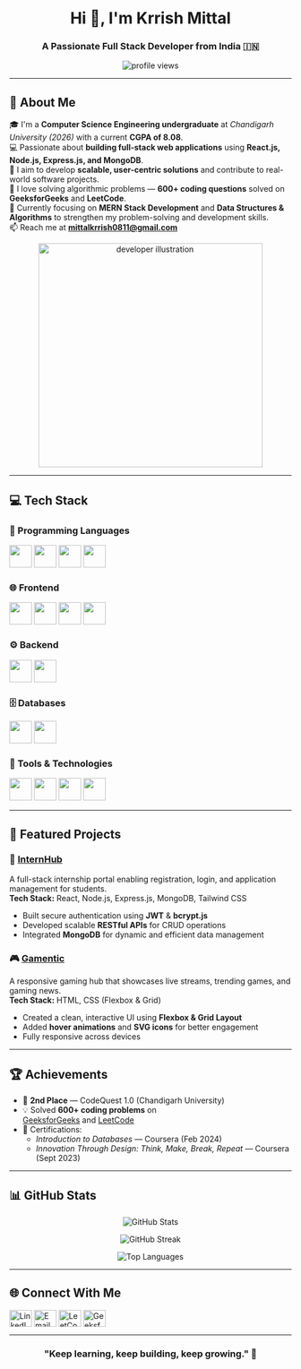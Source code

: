 <h1 align="center">Hi 👋, I'm Krrish Mittal</h1>
<h3 align="center">A Passionate Full Stack Developer from India 🇮🇳</h3>

<p align="center">
  <img src="https://komarev.com/ghpvc/?username=krrishmittal&label=Profile%20views&color=0e75b6&style=flat" alt="profile views" />
</p>

---

## 🌟 About Me  

🎓 I'm a **Computer Science Engineering undergraduate** at *Chandigarh University (2026)* with a current **CGPA of 8.08**.  
💻 Passionate about **building full-stack web applications** using **React.js, Node.js, Express.js, and MongoDB**.  
🚀 I aim to develop **scalable, user-centric solutions** and contribute to real-world software projects.  
🧠 I love solving algorithmic problems — **600+ coding questions** solved on **GeeksforGeeks** and **LeetCode**.  
🌱 Currently focusing on **MERN Stack Development** and **Data Structures & Algorithms** to strengthen my problem-solving and development skills.  
📫 Reach me at **mittalkrrish0811@gmail.com**

<p align="center">
  <img src="https://cdn.dribbble.com/users/1162077/screenshots/3848914/programmer.gif" alt="developer illustration" width="400"/>
</p>

---

## 💻 Tech Stack  

### 📝 Programming Languages  
<p align="left">
  <img src="https://cdn.jsdelivr.net/gh/devicons/devicon/icons/cplusplus/cplusplus-original.svg" width="40" height="40" />
  <img src="https://cdn.jsdelivr.net/gh/devicons/devicon/icons/java/java-original.svg" width="40" height="40" />
  <img src="https://cdn.jsdelivr.net/gh/devicons/devicon/icons/javascript/javascript-original.svg" width="40" height="40" />
  <img src="https://cdn.jsdelivr.net/gh/devicons/devicon/icons/mysql/mysql-original.svg" width="40" height="40" />
</p>

### 🌐 Frontend  
<p align="left">
  <img src="https://cdn.jsdelivr.net/gh/devicons/devicon/icons/html5/html5-original.svg" width="40" height="40" />
  <img src="https://cdn.jsdelivr.net/gh/devicons/devicon/icons/css3/css3-original.svg" width="40" height="40" />
  <img src="https://cdn.jsdelivr.net/gh/devicons/devicon/icons/react/react-original.svg" width="40" height="40" />
  <img src="https://cdn.jsdelivr.net/gh/devicons/devicon/icons/tailwindcss/tailwindcss-plain.svg" width="40" height="40" />
</p>

### ⚙️ Backend  
<p align="left">
  <img src="https://cdn.jsdelivr.net/gh/devicons/devicon/icons/nodejs/nodejs-original.svg" width="40" height="40" />
  <img src="https://cdn.jsdelivr.net/gh/devicons/devicon/icons/express/express-original.svg" width="40" height="40" />
</p>

### 🗄️ Databases  
<p align="left">
  <img src="https://cdn.jsdelivr.net/gh/devicons/devicon/icons/mongodb/mongodb-original.svg" width="40" height="40" />
  <img src="https://cdn.jsdelivr.net/gh/devicons/devicon/icons/mysql/mysql-original.svg" width="40" height="40" />
</p>

### 🔧 Tools & Technologies  
<p align="left">
  <img src="https://cdn.jsdelivr.net/gh/devicons/devicon/icons/git/git-original.svg" width="40" height="40" />
  <img src="https://cdn.jsdelivr.net/gh/devicons/devicon/icons/github/github-original.svg" width="40" height="40" />
  <img src="https://cdn.jsdelivr.net/gh/devicons/devicon/icons/vscode/vscode-original.svg" width="40" height="40" />
  <img src="https://cdn.jsdelivr.net/gh/devicons/devicon/icons/postman/postman-original.svg" width="40" height="40" />
</p>

---

## 💼 Featured Projects  

### 🧩 [InternHub](https://internship-front-9ydy.onrender.com/)  
A full-stack internship portal enabling registration, login, and application management for students.  
**Tech Stack:** React, Node.js, Express.js, MongoDB, Tailwind CSS  
- Built secure authentication using **JWT** & **bcrypt.js**  
- Developed scalable **RESTful APIs** for CRUD operations  
- Integrated **MongoDB** for dynamic and efficient data management  

### 🎮 [Gamentic](https://fabulous-taffy-1f1da8.netlify.app/)  
A responsive gaming hub that showcases live streams, trending games, and gaming news.  
**Tech Stack:** HTML, CSS (Flexbox & Grid)  
- Created a clean, interactive UI using **Flexbox & Grid Layout**  
- Added **hover animations** and **SVG icons** for better engagement  
- Fully responsive across devices  

---

## 🏆 Achievements  

- 🥈 **2nd Place** — CodeQuest 1.0 (Chandigarh University)  
- 💡 Solved **600+ coding problems** on  
  [GeeksforGeeks](https://www.geeksforgeeks.org/user/mittalkrrnw1x/) and [LeetCode](https://leetcode.com/u/mittalkrrnw1x/)  
- 📜 Certifications:  
  - *Introduction to Databases* — Coursera (Feb 2024)  
  - *Innovation Through Design: Think, Make, Break, Repeat* — Coursera (Sept 2023)

---

## 📊 GitHub Stats  

<p align="center">
  <img src="https://github-readme-stats.vercel.app/api?username=krrishmittal&show_icons=true&theme=tokyonight" alt="GitHub Stats" />
</p>

<p align="center">
  <img src="https://github-readme-streak-stats.herokuapp.com/?user=krrishmittal&theme=tokyonight" alt="GitHub Streak" />
</p>

<p align="center">
  <img src="https://github-readme-stats.vercel.app/api/top-langs/?username=krrishmittal&layout=compact&theme=tokyonight" alt="Top Languages" />
</p>

---

## 🌐 Connect With Me  

<p align="left">
  <a href="https://www.linkedin.com/in/krrish-mittal-b66274248/" target="blank"><img align="center" src="https://cdn.jsdelivr.net/gh/devicons/devicon/icons/linkedin/linkedin-original.svg" alt="LinkedIn" height="30" width="40" /></a>
  <a href="mailto:mittalkrrish0811@gmail.com" target="blank"><img align="center" src="https://cdn.jsdelivr.net/gh/simple-icons/simple-icons/icons/gmail.svg" alt="Email" height="30" width="40" /></a>
  <a href="https://leetcode.com/u/mittalkrrnw1x/" target="blank"><img align="center" src="https://cdn.jsdelivr.net/gh/simple-icons/simple-icons/icons/leetcode.svg" alt="LeetCode" height="30" width="40" /></a>
  <a href="https://www.geeksforgeeks.org/user/mittalkrrnw1x/" target="blank"><img align="center" src="https://cdn.jsdelivr.net/gh/simple-icons/simple-icons/icons/geeksforgeeks.svg" alt="GeeksforGeeks" height="30" width="40" /></a>
</p>

---

<h3 align="center">"Keep learning, keep building, keep growing." 🌱</h3>
